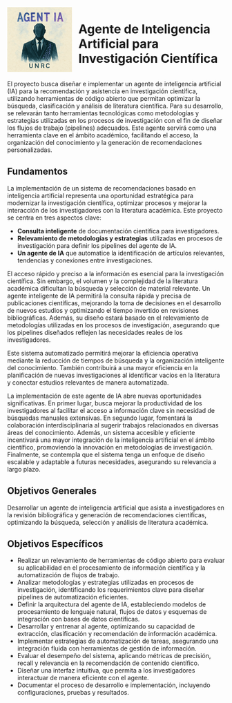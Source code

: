 <div style="display: flex; align-items: center;">
    <img src="images/logo.png" alt="imagen logo" width="150px" style="margin-right: 15px;">
    <h1>Agente de Inteligencia Artificial para Investigación Científica</h1>
</div>



El proyecto busca diseñar e implementar un agente de inteligencia artificial (IA) para la recomendación y asistencia en investigación científica, utilizando herramientas de código abierto que permitan optimizar la búsqueda, clasificación y análisis de literatura científica. Para su desarrollo, se relevarán tanto herramientas tecnológicas como metodologías y estrategias utilizadas en los procesos de investigación con el fin de diseñar los flujos de trabajo (pipelines) adecuados. Este agente servirá como una herramienta clave en el ámbito académico, facilitando el acceso, la organización del conocimiento y la generación de recomendaciones personalizadas.

## Fundamentos

La implementación de un sistema de recomendaciones basado en inteligencia artificial representa una oportunidad estratégica para modernizar la investigación científica, optimizar procesos y mejorar la interacción de los investigadores con la literatura académica. Este proyecto se centra en tres aspectos clave:

- **Consulta inteligente** de documentación científica para investigadores.
- **Relevamiento de metodologías y estrategias** utilizadas en procesos de investigación para definir los pipelines del agente de IA.
- **Un agente de IA** que automatice la identificación de artículos relevantes, tendencias y conexiones entre investigaciones.

El acceso rápido y preciso a la información es esencial para la investigación científica. Sin embargo, el volumen y la complejidad de la literatura académica dificultan la búsqueda y selección de material relevante. Un agente inteligente de IA permitirá la consulta rápida y precisa de publicaciones científicas, mejorando la toma de decisiones en el desarrollo de nuevos estudios y optimizando el tiempo invertido en revisiones bibliográficas. Además, su diseño estará basado en el relevamiento de metodologías utilizadas en los procesos de investigación, asegurando que los pipelines diseñados reflejen las necesidades reales de los investigadores.

Este sistema automatizado permitirá mejorar la eficiencia operativa mediante la reducción de tiempos de búsqueda y la organización inteligente del conocimiento. También contribuirá a una mayor eficiencia en la planificación de nuevas investigaciones al identificar vacíos en la literatura y conectar estudios relevantes de manera automatizada.

La implementación de este agente de IA abre nuevas oportunidades significativas. En primer lugar, busca mejorar la productividad de los investigadores al facilitar el acceso a información clave sin necesidad de búsquedas manuales extensivas. En segundo lugar, fomentará la colaboración interdisciplinaria al sugerir trabajos relacionados en diversas áreas del conocimiento. Además, un sistema accesible y eficiente incentivará una mayor integración de la inteligencia artificial en el ámbito científico, promoviendo la innovación en metodologías de investigación. Finalmente, se contempla que el sistema tenga un enfoque de diseño escalable y adaptable a futuras necesidades, asegurando su relevancia a largo plazo.

## Objetivos Generales

Desarrollar un agente de inteligencia artificial que asista a investigadores en la revisión bibliográfica y generación de recomendaciones científicas, optimizando la búsqueda, selección y análisis de literatura académica.

## Objetivos Específicos

- Realizar un relevamiento de herramientas de código abierto para evaluar su aplicabilidad en el procesamiento de información científica y la automatización de flujos de trabajo.
- Analizar metodologías y estrategias utilizadas en procesos de investigación, identificando los requerimientos clave para diseñar pipelines de automatización eficientes.
- Definir la arquitectura del agente de IA, estableciendo modelos de procesamiento de lenguaje natural, flujos de datos y esquemas de integración con bases de datos científicas.
- Desarrollar y entrenar al agente, optimizando su capacidad de extracción, clasificación y recomendación de información académica.
- Implementar estrategias de automatización de tareas, asegurando una integración fluida con herramientas de gestión de información.
- Evaluar el desempeño del sistema, aplicando métricas de precisión, recall y relevancia en la recomendación de contenido científico.
- Diseñar una interfaz intuitiva, que permita a los investigadores interactuar de manera eficiente con el agente.
- Documentar el proceso de desarrollo e implementación, incluyendo configuraciones, pruebas y resultados.
